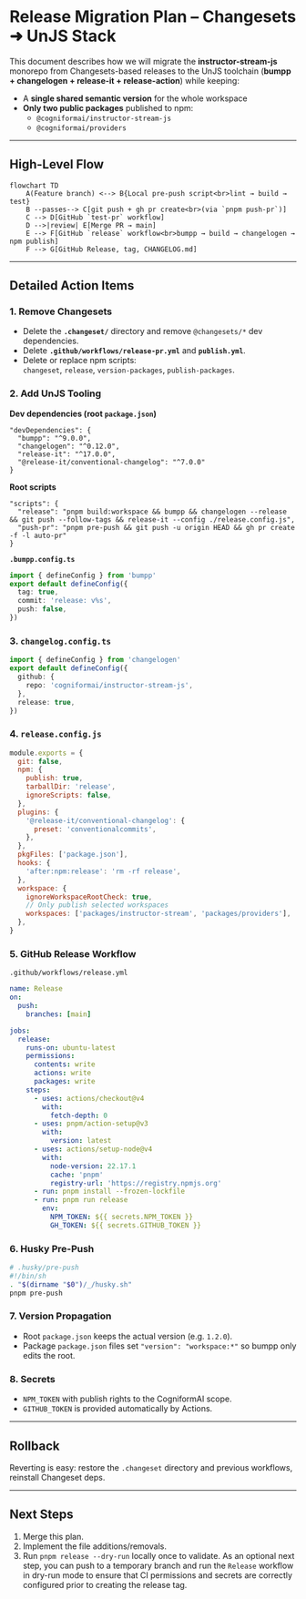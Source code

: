# Release Migration Plan – Changesets ➜ UnJS Stack

This document describes how we will migrate the **instructor-stream-js** monorepo from Changesets-based releases to the UnJS toolchain (**bumpp + changelogen + release-it + release-action**) while keeping:

- A **single shared semantic version** for the whole workspace
- **Only two public packages** published to npm:
  - `@cogniformai/instructor-stream-js`
  - `@cogniformai/providers`

---

## High-Level Flow

```mermaid
flowchart TD
    A(Feature branch) <--> B{Local pre-push script<br>lint → build → test}
    B --passes--> C[git push + gh pr create<br>(via `pnpm push-pr`)]
    C --> D[GitHub `test-pr` workflow]
    D -->|review| E[Merge PR → main]
    E --> F[GitHub `release` workflow<br>bumpp → build → changelogen → npm publish]
    F --> G[GitHub Release, tag, CHANGELOG.md]
```

---

## Detailed Action Items

### 1. Remove Changesets

- Delete the **`.changeset/`** directory and remove `@changesets/*` dev dependencies.
- Delete **`.github/workflows/release-pr.yml`** and **`publish.yml`**.
- Delete or replace npm scripts:  
  `changeset`, `release`, `version-packages`, `publish-packages`.

### 2. Add UnJS Tooling

**Dev dependencies (root `package.json`)**

```jsonc
"devDependencies": {
  "bumpp": "^9.0.0",
  "changelogen": "^0.12.0",
  "release-it": "^17.0.0",
  "@release-it/conventional-changelog": "^7.0.0"
}
```

**Root scripts**

```jsonc
"scripts": {
  "release": "pnpm build:workspace && bumpp && changelogen --release && git push --follow-tags && release-it --config ./release.config.js",
  "push-pr": "pnpm pre-push && git push -u origin HEAD && gh pr create -f -l auto-pr"
}
```

**`.bumpp.config.ts`**

```ts
import { defineConfig } from 'bumpp'
export default defineConfig({
  tag: true,
  commit: 'release: v%s',
  push: false,
})
```

### 3. `changelog.config.ts`

```ts
import { defineConfig } from 'changelogen'
export default defineConfig({
  github: {
    repo: 'cogniformai/instructor-stream-js',
  },
  release: true,
})
```

### 4. `release.config.js`

```js
module.exports = {
  git: false,
  npm: {
    publish: true,
    tarballDir: 'release',
    ignoreScripts: false,
  },
  plugins: {
    '@release-it/conventional-changelog': {
      preset: 'conventionalcommits',
    },
  },
  pkgFiles: ['package.json'],
  hooks: {
    'after:npm:release': 'rm -rf release',
  },
  workspace: {
    ignoreWorkspaceRootCheck: true,
    // Only publish selected workspaces
    workspaces: ['packages/instructor-stream', 'packages/providers'],
  },
}
```

### 5. GitHub Release Workflow

`.github/workflows/release.yml`

```yaml
name: Release
on:
  push:
    branches: [main]

jobs:
  release:
    runs-on: ubuntu-latest
    permissions:
      contents: write
      actions: write
      packages: write
    steps:
      - uses: actions/checkout@v4
        with:
          fetch-depth: 0
      - uses: pnpm/action-setup@v3
        with:
          version: latest
      - uses: actions/setup-node@v4
        with:
          node-version: 22.17.1
          cache: 'pnpm'
          registry-url: 'https://registry.npmjs.org'
      - run: pnpm install --frozen-lockfile
      - run: pnpm run release
        env:
          NPM_TOKEN: ${{ secrets.NPM_TOKEN }}
          GH_TOKEN: ${{ secrets.GITHUB_TOKEN }}
```

### 6. Husky Pre-Push

```bash
# .husky/pre-push
#!/bin/sh
. "$(dirname "$0")/_/husky.sh"
pnpm pre-push
```

### 7. Version Propagation

- Root `package.json` keeps the actual version (e.g. `1.2.0`).
- Package `package.json` files set `"version": "workspace:*"` so bumpp only edits the root.

### 8. Secrets

- `NPM_TOKEN` with publish rights to the CogniformAI scope.
- `GITHUB_TOKEN` is provided automatically by Actions.

---

## Rollback

Reverting is easy: restore the `.changeset` directory and previous workflows, reinstall Changeset deps.

---

## Next Steps

1. Merge this plan.
2. Implement the file additions/removals.
3. Run `pnpm release --dry-run` locally once to validate. As an optional next step, you can push to a temporary branch and run the `Release` workflow in dry-run mode to ensure that CI permissions and secrets are correctly configured prior to creating the release tag.

